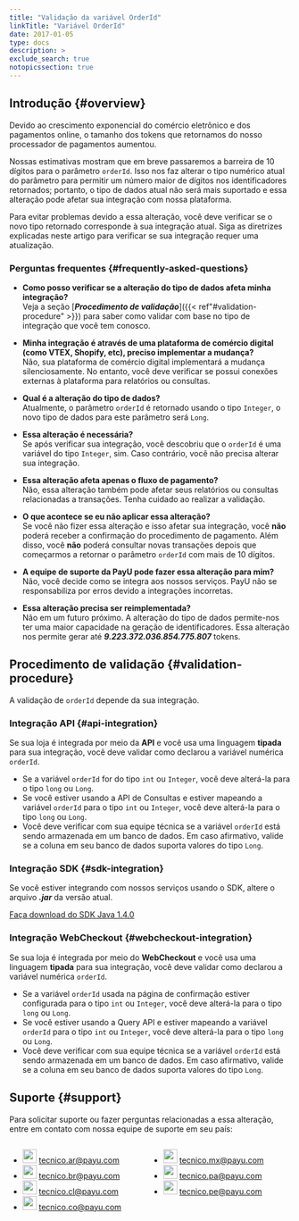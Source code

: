 ```yaml
---
title: "Validação da variável OrderId"
linkTitle: "Variável OrderId"
date: 2017-01-05
type: docs
description: > 
exclude_search: true
notopicssection: true
---
```


## Introdução {#overview}
Devido ao crescimento exponencial do comércio eletrônico e dos pagamentos online, o tamanho dos tokens que retornamos do nosso processador de pagamentos aumentou.

Nossas estimativas mostram que em breve passaremos a barreira de 10 dígitos para o parâmetro `orderId`. Isso nos faz alterar o tipo numérico atual do parâmetro para permitir um número maior de dígitos nos identificadores retornados; portanto, o tipo de dados atual não será mais suportado e essa alteração pode afetar sua integração com nossa plataforma.

Para evitar problemas devido a essa alteração, você deve verificar se o novo tipo retornado corresponde à sua integração atual. Siga as diretrizes explicadas neste artigo para verificar se sua integração requer uma atualização.

### Perguntas frequentes {#frequently-asked-questions}

* **Como posso verificar se a alteração do tipo de dados afeta minha integração?**<br>Veja a seção [_**Procedimento de validação**_]({{< ref"#validation-procedure" >}}) para saber como validar com base no tipo de integração que você tem conosco.

* **Minha integração é através de uma plataforma de comércio digital (como VTEX, Shopify, etc), preciso implementar a mudança?**<br>Não, sua plataforma de comércio digital implementará a mudança silenciosamente. No entanto, você deve verificar se possui conexões externas à plataforma para relatórios ou consultas.

* **Qual é a alteração do tipo de dados?**<br>Atualmente, o parâmetro `orderId` é retornado usando o tipo `Integer`, o novo tipo de dados para este parâmetro será `Long`.

* **Essa alteração é necessária?**<br>Se após verificar sua integração, você descobriu que o `orderId` é uma variável do tipo `Integer`, sim. Caso contrário, você não precisa alterar sua integração.

* **Essa alteração afeta apenas o fluxo de pagamento?**<br>Não, essa alteração também pode afetar seus relatórios ou consultas relacionadas a transações. Tenha cuidado ao realizar a validação.

* **O que acontece se eu não aplicar essa alteração?**<br>Se você não fizer essa alteração e isso afetar sua integração, você **não** poderá receber a confirmação do procedimento de pagamento. Além disso, você **não** poderá consultar novas transações depois que começarmos a retornar o parâmetro `orderId` com mais de 10 dígitos.

* **A equipe de suporte da PayU pode fazer essa alteração para mim?**<br>Não, você decide como se integra aos nossos serviços. PayU não se responsabiliza por erros devido a integrações incorretas.

* **Essa alteração precisa ser reimplementada?**<br>Não em um futuro próximo. A alteração do tipo de dados permite-nos ter uma maior capacidade na geração de identificadores. Essa alteração nos permite gerar até _**9.223.372.036.854.775.807**_ tokens.

## Procedimento de validação {#validation-procedure}
A validação de `orderId` depende da sua integração.

### Integração API {#api-integration}
Se sua loja é integrada por meio da **API** e você usa uma linguagem **tipada** para sua integração, você deve validar como declarou a variável numérica `orderId`.

* Se a variável `orderId` for do tipo `int` ou `Integer`, você deve alterá-la para o tipo `long` ou `Long`.
* Se você estiver usando a API de Consultas e estiver mapeando a variável `orderId` para o tipo `int` ou `Integer`, você deve alterá-la para o tipo `long` ou `Long`.
* Você deve verificar com sua equipe técnica se a variável `orderId` está sendo armazenada em um banco de dados. Em caso afirmativo, valide se a coluna em seu banco de dados suporta valores do tipo `Long`.

### Integração SDK {#sdk-integration}
Se você estiver integrando com nossos serviços usando o SDK, altere o arquivo _**.jar**_ da versão atual. 

<a href="https://github.com/developers-payu-latam/developers-payu-latam.github.io/raw/master/sdk/java/payu-java-sdk-1.4.0.zip" target="_blank" class="payu-btn-green">Faça download do SDK Java 1.4.0</a>

### Integração WebCheckout {#webcheckout-integration}
Se sua loja é integrada por meio do **WebCheckout** e você usa uma linguagem **tipada** para sua integração, você deve validar como declarou a variável numérica `orderId`.

* Se a variável `orderId` usada na página de confirmação estiver configurada para o tipo `int` ou `Integer`, você deve alterá-la para o tipo `long` ou `Long`.
* Se você estiver usando a Query API e estiver mapeando a variável `orderId` para o tipo `int` ou `Integer`, você deve alterá-la para o tipo `long` ou `Long`.
* Você deve verificar com sua equipe técnica se a variável `orderId` está sendo armazenada em um banco de dados. Em caso afirmativo, valide se a coluna em seu banco de dados suporta valores do tipo `Long`.

## Suporte {#support}
Para solicitar suporte ou fazer perguntas relacionadas a essa alteração, entre em contato com nossa equipe de suporte em seu país:

<div style="display: flex;">
  <div style="float: left;width: 50%;">
    <ul>
      <li><img src="/assets/Argentina.png" width="25px"/> <a href="tecnico.ar@payu.com">tecnico.ar@payu.com</a></li>
      <li><img src="/assets/Brasil.png" width="25px"/> <a href="tecnico.br@payu.com">tecnico.br@payu.com</a></li>
      <li><img src="/assets/Chile.png" width="25px"/> <a href="tecnico.cl@payu.com">tecnico.cl@payu.com</a></li>
      <li><img src="/assets/Colombia.png" width="25px"/> <a href="tecnico.co@payu.com">tecnico.co@payu.com</a></li>
    </ul>
  </div>
  <div style="float: left;width: 50%;">
    <ul>
      <li><img src="/assets/Mexico.png" width="25px"/> <a href="tecnico.mx@payu.com">tecnico.mx@payu.com</a></li>
      <li><img src="/assets/Panama.png" width="25px"/> <a href="tecnico.pa@payu.com">tecnico.pa@payu.com</a></li>
      <li><img src="/assets/Peru.png" width="25px"/> <a href="tecnico.pe@payu.com">tecnico.pe@payu.com</a></li>
    </ul>
  </div>
</div>